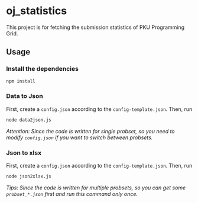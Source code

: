 # oj_statistics
This project is for fetching the submission statistics of PKU Programming Grid.
## Usage
### Install the dependencies
```bash
npm install
```
### Data to Json
First, create a `config.json` according to the `config-template.json`.
Then, run
```bash
node data2json.js
```
_Attention: Since the code is written for single probset, so you need to modify `config.json` if you want to switch between probsets._
### Json to xlsx
First, create a `config.json` according to the `config-template.json`.
Then, run
```bash
node json2xlsx.js
```
_Tips: Since the code is written for multiple probsets, so you can get some `probset_*.json` first and run this command only once._
